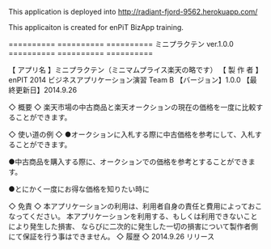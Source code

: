 This application is deployed into http://radiant-fjord-9562.herokuapp.com/

This applicaiton is created for enPiT BizApp training.

========== ========== ==========
  ミニプラクテン  ver.1.0.0
========== ========== ==========

【 アプリ名 】ミニプラクテン（ミニマムプライス楽天の略です）
【 製 作 者 】enPIT 2014 ビジネスアプリケーション演習 Team B
【バージョン】1.0.0
【最終更新日】2014.9.26

◇ 概要 ◇
楽天市場の中古商品と楽天オークションの現在の価格を一度に比較することができます。

◇ 使い道の例 ◇
  ●オークションに入札する際に中古価格を参考にして、入札することができます。

  ●中古商品を購入する際に、オークションでの価格を参考とすることができます。

  ●とにかく一度にお得な価格を知りたい時に

◇ 免責 ◇
本アプリケーションの利用は、利用者自身の責任と費用によっておこなってください。
本アプリケーションを利用する、もしくは利用できないことにより発生した損害、
ならびに二次的に発生した一切の損害について製作者側にて保証を行う事はできません。
◇ 履歴 ◇
2014.9.26 リリース

